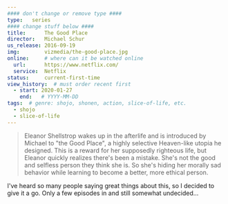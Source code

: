 ```yaml
---
#### don't change or remove type ####
type:   series
#### change stuff below ####
title:      The Good Place
director:   Michael Schur
us_release: 2016-09-19 
img:        vizmedia/the-good-place.jpg 
online:     # where can it be watched online
  url:      https://www.netflix.com/
  service:  Netflix
status:     current-first-time
view_history:  # must order recent first
  - start: 2020-01-27 
    end:   # YYYY-MM-DD
tags:  # genre: shojo, shonen, action, slice-of-life, etc.
  - shojo
  - slice-of-life
---
```


> Eleanor Shellstrop wakes up in the afterlife and is introduced by Michael to "the Good Place", a highly selective Heaven-like utopia he designed. This is a reward for her supposedly righteous life, but Eleanor quickly realizes there's been a mistake. She's not the good and selfless person they think she is. So she's hiding her morally sad behavior while learning to become a better, more ethical person.

I've heard so many people saying great things about this, so I decided to give it a go. Only a few episodes in and still somewhat undecided...